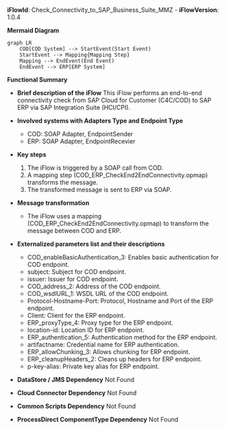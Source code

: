 **iFlowId**: Check_Connectivity_to_SAP_Business_Suite_MMZ - **iFlowVersion**: 1.0.4

**Mermaid Diagram**
```mermaid
graph LR
    COD[COD System] --> StartEvent(Start Event)
    StartEvent --> Mapping{Mapping Step}
    Mapping --> EndEvent(End Event)
    EndEvent --> ERP[ERP System]
```
**Functional Summary**
- **Brief description of the iFlow**
This iFlow performs an end-to-end connectivity check from SAP Cloud for Customer (C4C/COD) to SAP ERP via SAP Integration Suite (HCI/CPI).

- **Involved systems with Adapters Type and Endpoint Type**
    - COD: SOAP Adapter, EndpointSender
    - ERP: SOAP Adapter, EndpointRecevier

- **Key steps**
    1.  The iFlow is triggered by a SOAP call from COD.
    2.  A mapping step (COD_ERP_CheckEnd2EndConnectivity.opmap) transforms the message.
    3.  The transformed message is sent to ERP via SOAP.

- **Message transformation**
    -  The iFlow uses a mapping (COD_ERP_CheckEnd2EndConnectivity.opmap) to transform the message between COD and ERP.

- **Externalized parameters list and their descriptions**
    - COD_enableBasicAuthentication_3: Enables basic authentication for COD endpoint.
    - subject: Subject for COD endpoint.
    - issuer: Issuer for COD endpoint.
    - COD_address_2: Address of the COD endpoint.
    - COD_wsdlURL_1: WSDL URL of the COD endpoint.
    - Protocol-Hostname-Port: Protocol, Hostname and Port of the ERP endpoint.
    - Client: Client for the ERP endpoint.
    - ERP_proxyType_4: Proxy type for the ERP endpoint.
    - location-id: Location ID for ERP endpoint.
    - ERP_authentication_5: Authentication method for the ERP endpoint.
    - artifactname: Credential name for ERP authentication.
    - ERP_allowChunking_3: Allows chunking for ERP endpoint.
    - ERP_cleanupHeaders_2: Cleans up headers for ERP endpoint.
    - p-key-alias: Private key alias for ERP endpoint.

- **DataStore / JMS Dependency**
Not Found

- **Cloud Connector Dependency**
Not Found

- **Common Scripts Dependency**
Not Found

- **ProcessDirect ComponentType Dependency**
Not Found